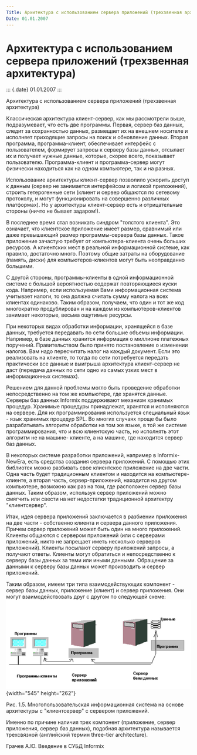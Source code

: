 ```yaml
---
Title: Архитектура с использованием сервера приложений (трехзвенная архитектура)
Date: 01.01.2007
---
```



Архитектура с использованием сервера приложений (трехзвенная архитектура)
=========================================================================

::: {.date}
01.01.2007
:::

Архитектура с использованием сервера приложений (трехзвенная
архитектура)

Классическая архитектура клиент-сервер, как мы рассмотрели выше,
подразумевает, что есть две программы. Первая, сервер баз данных, следит
за сохранностью данных, размещает их на внешнем носителе и исполняет
приходящие запросы на поиск и обновление данных. Вторая программа,
программа-клиент, обеспечивает интерфейс с пользователем, формирует
запросы к серверу базы данных, отсылает их и получает нужные данные,
которые, скорее всего, показывает пользователю. Программа-клиент и
программа-сервер могут физически находиться как на одном компьютере, так
и на разных.

Использование архитектуры клиент-сервер позволило ускорить доступ к
данным (сервер не занимается интерфейсом и логикой приложений), строить
гетерогенные сети (клиент и сервер общаются по сетевому протоколу, и
могут функционировать на совершенно различных платформах). Но у
архитектуры клиент-сервер есть и отрицательные стороны (ничто не бывает
задаром!).

В последнее время стал возникать синдром \"толстого клиента\". Это
означает, что клиентское приложение имеет размер, сравнимый или даже
превышающий размер программы-сервера базы данных. Такое приложение
зачастую требует от компьютера-клиента очень больших ресурсов. А
клиентских мест в реальной информационной системе, как правило,
достаточно много. Поэтому общие затраты на оборудование (память, диски)
для компьютеров-клиентов могут быть неоправданно большими.

С другой стороны, программы-клиенты в одной информационной системе с
большой вероятностью содержат повторяющиеся куски кода. Например, если
используемая Вами информационная система учитывает налоги, то она должна
считать сумму налога на всех клиентах одинаково. Таким образом,
получаем, что один и тот же код многократно продублирован и на каждом из
компьютеров-клиентов занимает некоторые, весьма ощутимые ресурсы.

При некоторых видах обработки информации, хранящейся в базе данных,
требуется передавать по сети большие объемы информации. Например, в базе
данных хранится информация о миллионе платежных поручений.
Правительством было принято постановление о изменении налогов. Вам надо
пересчитать налог на каждый документ. Если это реализовать на клиенте,
то тогда по сети потребуется передать практически все данные и выигрыша
архитектура клиент-сервер не даст (передача данных по сети одно из самых
узких мест в информационных системах).

Решением для данной проблемы могло быть проведение обработки
непосредственно на том же компьютере, где хранятся данные. Серверы баз
данных Informix поддерживают механизм хранимых процедур. Хранимые
процедуры принадлежат, хранятся и исполняются на сервере. Для их
программирования используется специальный язык - язык хранимых процедур
SPL. Во многих случаях проще бы было разрабатывать алгоритм обработки на
том же языке, в той же системе программирования, что и всю клиентскую
часть, но исполнять этот алгоритм не на машине- клиенте, а на машине,
где находится сервер баз данных.

В некоторых системе разработки приложений, например в Informix-NewEra,
есть средства создания сервера приложений. С помощью этих библиотек
можно разбивать свое клиентское приложение на две части. Одна часть
будет традиционным клиентом и находится на компьютере-клиенте, а вторая
часть, сервер-приложений, находится на другом компьютере, возможно как
раз на том, где расположен сервер базы данных. Таким образом, используя
сервер приложений можно смягчить или свести на нет недостатки
традиционной архитектру "клиентсервер".

Итак, идея сервера приложений заключается в разбиении приложения на две
части - собственно клиента и сервера данного приложения. Причем сервер
приложений может быть один на много приложений. Клиенты общаются с
сервером приложений (или с серверами приложений, никто не запрещает
иметь несколько серверов приложений).  Клиенты посылают серверу
приложений запросы, а получают ответы. Клиенты могут обратиться и
непосредственно к серверу базы данных за теми или иными данными.
Обращение за данными к серверу базы данных может производить и сервер
приложений.

Таким образом, имеем три типа взаимодействующих компонент - сервер базы
данных, приложение (клиент) и сервер приложения. Они могут
взаимодействовать друг с другом по следующей
схеме:![](/pic/embim1708.png){width="545" height="262"}

Рис. 1.5. Многопользовательская информационная система на основе
архитектуры c "клиентсервер" с сервером приложений.

Именно по причине наличия трех компонент (приложение, сервер приложения,
сервер баз данных), подобная архитектура называется трехсвязной
(английский термин three-tier architecture).

 

Грачев А.Ю.                Введение в СУБД Informix
